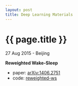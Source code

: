 ```yaml
---
layout: post
title: Deep Learning Materials
---
```


{{ page.title }}
================

<p class="meta">27 Aug 2015 - Beijing</p>

**Reweighted Wake-Sleep**

- paper: [arXiv:1406.2751](http://arxiv.org/abs/1406.2751)
- code: [reweighted-ws](https://github.com/jbornschein/reweighted-ws)
